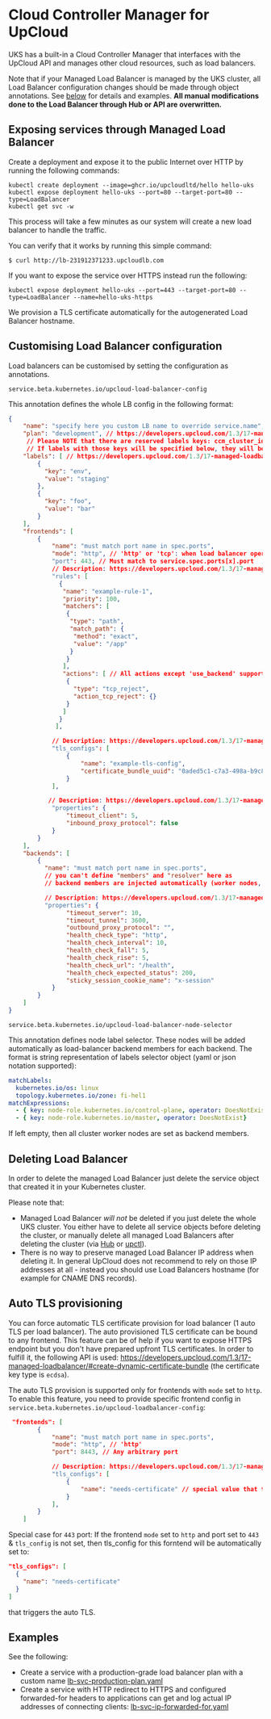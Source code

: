 
# Cloud Controller Manager for UpCloud

UKS has a built-in a Cloud Controller Manager that interfaces with the UpCloud API and manages other cloud resources, such as load balancers.

Note that if your Managed Load Balancer is managed by the UKS cluster, all Load Balancer configuration changes should be made through object annotations. See [below](#customising-load-balancer-configuration) for details and examples. **All manual modifications done to the Load Balancer through Hub or API are overwritten.**

## Exposing services through Managed Load Balancer

Create a deployment and expose it to the public Internet over HTTP by running the following commands:

```
kubectl create deployment --image=ghcr.io/upcloudltd/hello hello-uks
kubectl expose deployment hello-uks --port=80 --target-port=80 --type=LoadBalancer
kubectl get svc -w
```

This process will take a few minutes as our system will create a new load balancer to handle the traffic.

You can verify that it works by running this simple command:

```
$ curl http://lb-231912371233.upcloudlb.com
```

If you want to expose the service over HTTPS instead run the following:

```
kubectl expose deployment hello-uks --port=443 --target-port=80 --type=LoadBalancer --name=hello-uks-https
```

We provision a TLS certificate automatically for the autogenerated Load Balancer hostname.

## Customising Load Balancer configuration

Load balancers can be customised by setting the configuration as annotations.

```service.beta.kubernetes.io/upcloud-load-balancer-config```

This annotation defines the whole LB config in the following format:

```json
{
    "name": "specify here you custom LB name to override service.name",
    "plan": "development", // https://developers.upcloud.com/1.3/17-managed-loadbalancer/#list-plans
     // Please NOTE that there are reserved labels keys: ccm_cluster_id, ccm_cluster_name, ccm_generated_name
     // If labels with those keys will be specified below, they will be ignored and controller will inject it's own value.
    "labels": [ // https://developers.upcloud.com/1.3/17-managed-loadbalancer/#service-labels-usage-examples
        {
          "key": "env",
          "value": "staging"
        },
        {
          "key": "foo",
          "value": "bar"
        }
    ],
    "frontends": [
        {
            "name": "must match port name in spec.ports",
            "mode": "http", // 'http' or 'tcp': when load balancer operating in tcp mode it acts as a layer 4 proxy. In http mode it acts as a layer 7 proxy.
            "port": 443, // Must match to service.spec.ports[x].port
            // Description: https://developers.upcloud.com/1.3/17-managed-loadbalancer/#create-rule
            "rules": [
              {
               "name": "example-rule-1",
               "priority": 100,
               "matchers": [
                {
                 "type": "path",
                 "match_path": {
                  "method": "exact",
                  "value": "/app"
                 }
                }
               ],
               "actions": [ // All actions except 'use_backend' supported
                {
                  "type": "tcp_reject",
                  "action_tcp_reject": {}
                }
               ]
              }
             ],

            // Description: https://developers.upcloud.com/1.3/17-managed-loadbalancer/#create-tls-config
            "tls_configs": [
                {
                    "name": "example-tls-config",
                    "certificate_bundle_uuid": "0aded5c1-c7a3-498a-b9c8-a871611c47a2"
                }
            ],

           // Description: https://developers.upcloud.com/1.3/17-managed-loadbalancer/#frontend-properties
            "properties": {
                "timeout_client": 5,
                "inbound_proxy_protocol": false
            }
        }
    ],
    "backends": [
        {
          "name": "must match port name in spec.ports",
          // you can't define "members" and "resolver" here as
          // backend members are injected automatically (worker nodes, with label selector)

          // Description: https://developers.upcloud.com/1.3/17-managed-loadbalancer/#backend-properties  
          "properties": {
                "timeout_server": 10,
                "timeout_tunnel": 3600,
                "outbound_proxy_protocol": "",
                "health_check_type": "http",
                "health_check_interval": 10,
                "health_check_fall": 5,
                "health_check_rise": 5,
                "health_check_url": "/health",
                "health_check_expected_status": 200,
                "sticky_session_cookie_name": "x-session"
            }
        }
    ]
}
```

```service.beta.kubernetes.io/upcloud-load-balancer-node-selector```

This annotation defines node label selector. These nodes will be added automatically as load-balancer backend members for each backend.
The format is string representation of labels selector object (yaml or json notation supported):
```yaml
matchLabels:
  kubernetes.io/os: linux
  topology.kubernetes.io/zone: fi-hel1
matchExpressions:
  - { key: node-role.kubernetes.io/control-plane, operator: DoesNotExist}
  - { key: node-role.kubernetes.io/master, operator: DoesNotExist}
```

If left empty, then all cluster worker nodes are set as backend members.

## Deleting Load Balancer

In order to delete the managed Load Balancer just delete the service object that created it in your Kubernetes cluster.

Please note that:
- Managed Load Balancer *will not* be deleted if you just delete the whole UKS cluster. You either have to delete all service objects before deleting the cluster, or manually delete all managed Load Balancers after deleting the cluster (via [Hub](https://hub.upcloud.com) or [upctl](https://github.com/UpCloudLtd/upcloud-cli)).
- There is no way to preserve managed Load Balancer IP address when deleting it. In general UpCloud does not recommend to rely on those IP addresses at all - instead you should use Load Balancers hostname (for example for CNAME DNS records).

## Auto TLS provisioning

You can force automatic TLS certificate provision for load balancer (1 auto TLS per load balancer).
The auto provisioned TLS certificate can be bound to any frontend.
This feature can be of help if you want to expose HTTPS endpoint but you don't have prepared upfront TLS certificates.
In order to fulfill it, the following API is used: https://developers.upcloud.com/1.3/17-managed-loadbalancer/#create-dynamic-certificate-bundle
(the certificate key type is `ecdsa`).

The auto TLS provision is supported only for frontends with `mode` set to `http`.
To enable this feature, you need to provide specific frontend config in `service.beta.kubernetes.io/upcloud-loadbalancer-config`:
```json
 "frontends": [
        {
            "name": "must match port name in spec.ports",
            "mode": "http", // 'http' 
            "port": 8443, // Any arbitrary port

            // Description: https://developers.upcloud.com/1.3/17-managed-loadbalancer/#create-tls-config
            "tls_configs": [
                {
                    "name": "needs-certificate" // special value that triggers logic for auto TLS provision
                }
            ],
        }
    ]
```
Special case for `443` port:
If the frontend `mode` set to `http` and port set to `443` & `tls_config` is not set, then tls_config  for this forntend
will be automatically set to:
```json
"tls_configs": [
  {
    "name": "needs-certificate"
  }
]
```
that triggers the auto TLS.

## Examples

See the following:

* Create a service with a production-grade load balancer plan with a custom name [lb-svc-production-plan.yaml](lb-svc-production-plan.yaml)
* Create a service with HTTP redirect to HTTPS and configured forwarded-for headers to applications can get and log actual IP addresses of connecting clients: [lb-svc-ip-forwarded-for.yaml](lb-svc-ip-forwarded-for.yaml)

